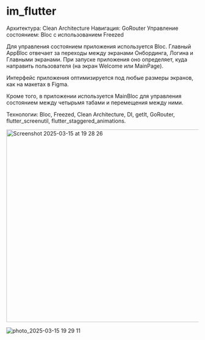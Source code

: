 # im_flutter

Архитектура: Clean Architecture
Навигация: GoRouter
Управление состоянием: Bloc с использованием Freezed

Для управления состоянием приложения используется Bloc. Главный AppBloc отвечает за переходы между экранами Онбординга, Логина и Главными экранами. При запуске приложения оно определяет, куда направить пользователя (на экран Welcome или MainPage).

Интерфейс приложения оптимизируется под любые размеры экранов, как на макетах в Figma.

Кроме того, в приложении используется MainBloc для управления состоянием между четырьмя табами и перемещения между ними.

Технологии: Bloc, Freezed, Clean Architecture, DI, getIt, GoRouter, flutter_screenutil, flutter_staggered_animations.

<img width="505" alt="Screenshot 2025-03-15 at 19 28 26" src="https://github.com/user-attachments/assets/106981ae-b44a-4738-9239-68a426a8ded0" />

![photo_2025-03-15 19 29 11](https://github.com/user-attachments/assets/a34fe020-3032-4495-9a42-b29a0cce874d)
